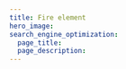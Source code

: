 ```yaml
---
title: Fire element
hero_image: 
search_engine_optimization:
  page_title:
  page_description:
---
```

